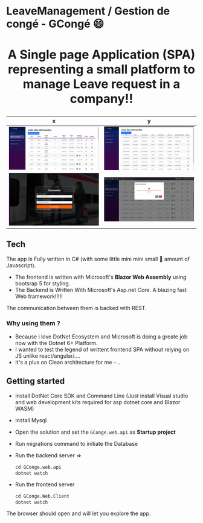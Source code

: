 # LeaveManagement / Gestion de congé - GCongé :smile:
<h2 align="center" style="font-size:2rem">A Single page Application (SPA) representing a small platform to manage Leave request in a company!!</h2>

|x|y|
|---|---|
|![Admin-dashboard](images/admin-dashboard.PNG)|![Admin-dashboard](images/user-dashboard.PNG)|
|![Login screen](https://github.com/faouziMohamed/LeaveManagement/blob/master/images/login-screen.PNG)|![Admin action](https://github.com/faouziMohamed/LeaveManagement/blob/master/images/admin-action.PNG)|
## Tech
The app is Fully written in C# (with some little mini mini small :child: amount of Javascript).  
- The frontend is written with Microsoft's **Blazor Web Assembly** using bootsrap 5 for styling.
- The Backend is Written With Microsoft's Asp.net Core. A blazing fast Web framework!!!!!

The communication between them is backed with REST.

### Why using them ?
- Because i love DotNet Ecosystem and Microsoft is doing a greate job now with the Dotnet 6+ Platform.
- I wanted to test the legend of writtent frontend SPA without relying on JS unlike react/angular/....
- It's a plus on Clean architecture for me
-...

## Getting started
- Install DotNet Core SDK and Command Line (Just install Visual studio and web development kits required for asp dotnet core and Blazor WASM)
- Install Mysql 

- Open the solution and set the `GConge.web.api` as **Startup project**
- Run migrations command to initiate the Database
- Run the backend server => 
  ```powershel
  cd GConge.web.api
  dotnet watch
  ```
- Run the frontend server
  ```powershel
  cd GConge.Web.Client
  dotnet watch
  ```

The browser should open and will let you explore the app.
